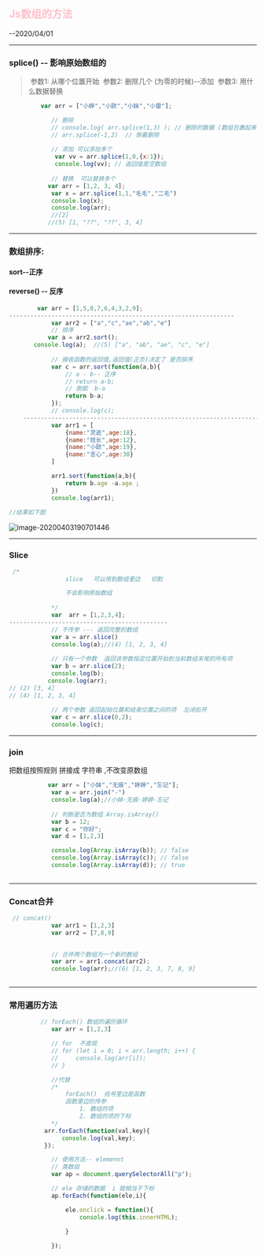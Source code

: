 ## <font style="color:pink;">Js数组的方法</font>

--2020/04/01

------

### splice()  -- 影响原始数组的

> ​              参数1: 从哪个位置开始
> ​                     参数2: 删除几个 (为零的时候)--添加
> ​                     参数3: 用什么数据替换

```js
		 var arr = ["小婷","小欧","小妹","小雷"];

            // 删除 
            // console.log( arr.splice(1,3) ); // 删除的数据 (数组包裹起来)
            // arr.splice(-1,2)  // 倒着删除  
            
            // 添加 可以添加多个
             var vv = arr.splice(1,0,{x:1});
             console.log(vv); // 返回值是空数组
            
            // 替换  可以替换多个
  		   var arr = [1,2, 3, 4];
            var x = arr.splice(1,1,"毛毛","二毛")
            console.log(x);
            console.log(arr);
            //[2]
		   //(5) [1, "??", "??", 3, 4]

```

------

###    数组排序:

####             sort--正序

#### 			reverse() -- 反序

```js
	    var arr = [1,5,8,7,6,4,3,2,9];
----------------------------------------------------------------
            var arr2 = ["a","c","ae","ab","e"]
            // 排序
           var a = arr2.sort();
       console.log(a);  //(5) ["a", "ab", "ae", "c", "e"]
            
            // 接收函数的返回值,返回值(正负)决定了 是否排序
            var c = arr.sort(function(a,b){
                // a - b-- 正序
                // return a-b;
                // 倒叙  b-a
                return b-a;
            });
            // console.log(c);
    --------------------------------------------------------------------        
            var arr1 = [
                {name:"灵逝",age:18},
                {name:"班长",age:12},
                {name:"小欧",age:19},
                {name:"言心",age:30}
            ]

            arr1.sort(function(a,b){
                return b.age -a.age ;
            })
            console.log(arr1);
            
//结果如下图
```

![image-20200403190701446](D:%5C%E6%BD%AD%E5%B7%9E%E8%AF%BE%E7%A8%8B%E8%B5%84%E6%96%99%5CTypora%E7%AC%94%E8%AE%B0%5Cjs%5Cimage-20200403190701446.png)

------

###  Slice 

```js
 /*
                slice   可以用到数组里边   切割

                不会影响原始数组
            
            */
            var  arr = [1,2,3,4];
---------------------------------------------
            // 不传参 --- 返回完整的数组
            var a = arr.slice()
            console.log(a);//(4) [1, 2, 3, 4]
            
            // 只有一个参数  返回该参数指定位置开始到当前数组末尾的所有项
            var b = arr.slice(2);
            console.log(b);
           console.log(arr);
// (2) [3, 4]
// (4) [1, 2, 3, 4]
            
            // 两个参数 返回起始位置和结束位置之间的项  左闭右开
            var c = arr.slice(0,2);
            console.log(c);
```

------

### join

把数组按照规则  拼接成  字符串   ,不改变原数组

```js
  		   var arr = ["小妹","无痕","婷婷","忘记"];
            var a = arr.join("-")
            console.log(a);//小妹-无痕-婷婷-忘记
            
            // 判断是否为数组 Array.isArray()
            var b = 12;
            var c = "你好";
            var d = [1,2,3]

            console.log(Array.isArray(b)); // false
            console.log(Array.isArray(c)); // false
            console.log(Array.isArray(d)); // true
            

```

------

### Concat合并

```js
 // concat()
            var arr1 = [1,2,3]
            var arr2 = [7,8,9]

            
            // 合并两个数组为一个新的数组
            var arr = arr1.concat(arr2);
            console.log(arr);//(6) [1, 2, 3, 7, 8, 9]
            
```

------

### 常用遍历方法

```js
		 // forEach() 数组的遍历循环
            var arr = [1,2,3]

            // for  不直观
            // for (let i = 0; i < arr.length; i++) {
            //     console.log(arr[i]);
            // }

            //代替  
            /*
                forEach()  括号里边是函数
                函数里边的传参
                    1. 数组的项
                    2. 数组的项的下标
            */
          arr.forEach(function(val,key){
               console.log(val,key);
          });

            // 使用方法-- elemennt
            // 类数组
            var ap = document.querySelectorAll("p");

            // ele 存储的数据  i 就相当于下标
            ap.forEach(function(ele,i){

                ele.onclick = function(){
                    console.log(this.innerHTML);
                    
                }

            });

```

